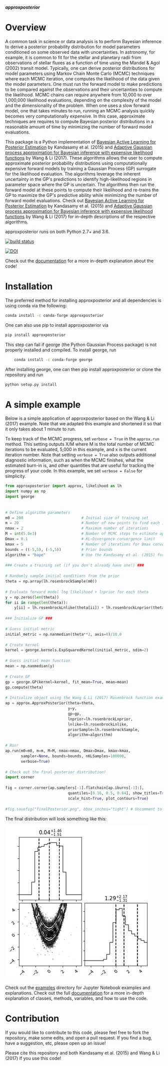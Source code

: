 ***approxposterior***

Overview
========

A common task in science or data analysis is to perform Bayesian inference to derive a posterior probability distribution
for model parameters conditioned on some observed data with uncertainties.  In astronomy, for example, it is common
to fit for the stellar and planetary radii from observations of stellar fluxes as a function of time using the Mandel & Agol (2002)
transit model.  Typically, one can derive posterior distributions for model parameters using Markov Chain Monte Carlo (MCMC) techniques where each MCMC iteration, one computes the likelihood of the data given the model parameters.  One must run the forward model to make predictions to be compared against the observations and their uncertainties to compute the likelihood.  MCMC chains can require anywhere from 10,000 to over 1,000,000 likelihood evaluations, depending on the complexity of the model and the dimensionality of the problem.  When one uses a slow forward model, one that takes minutes to run, running an MCMC analysis quickly becomes very computationally expensive.  In this case, approximate techniques are requires to compute Bayesian posterior distributions in a reasonable amount of time by minimizing the number
of forward model evaluations.

This package is a Python implementation of [Bayesian Active Learning for Posterior Estimation](https://www.cs.cmu.edu/~kkandasa/pubs/kandasamyIJCAI15activePostEst.pdf) by Kandasamy et al. (2015) and [Adaptive Gaussian process approximation for Bayesian inference with expensive likelihood functions](https://arxiv.org/abs/1703.09930) by Wang & Li (2017).
These algorithms allows the user to compute approximate posterior probability distributions using computationally expensive forward models by training a Gaussian Process (GP) surrogate for the likelihood evaluation.  The algorithms leverage the inherent uncertainty in the GP's predictions to identify high-likelihood regions in parameter space where the GP is uncertain.  The algorithms then run the forward model at these points to compute their likelihood and re-trains the GP to maximize the GP's predictive ability while minimizing the number of forward model evaluations.  Check out [Bayesian Active Learning for Posterior Estimation](https://www.cs.cmu.edu/~kkandasa/pubs/kandasamyIJCAI15activePostEst.pdf) by Kandasamy et al. (2015) and [Adaptive Gaussian process approximation for Bayesian inference with expensive likelihood functions](https://arxiv.org/abs/1703.09930) by Wang & Li (2017)
for in-depth descriptions of the respective algorithms.

approxposterior runs on both Python 2.7+ and 3.6.

[![build status](http://img.shields.io/travis/dflemin3/approxposterior/master.svg?style=flat)](https://travis-ci.org/dflemin3/approxposterior)

[![DOI](http://joss.theoj.org/papers/10.21105/joss.00781/status.svg)](https://doi.org/10.21105/joss.00781)

Check out the [documentation](https://dflemin3.github.io/approxposterior/) for a more in-depth explanation about the code!

Installation
============

The preferred method for installing approxposterior and all dependencies is using conda via the following:

```bash
conda install -c conda-forge approxposterior
```

One can also use pip to install approxposterior via

```bash
pip install approxposterior
```

This step can fail if george (the Python Gaussian Process package) is not properly installed and compiled.
To install george, run

```bash
    conda install -c conda-forge george
```

After installing george, one can then pip install approxposterior or clone the repository and run

```bash
python setup.py install
```

A simple example
===================

Below is a simple application of approxposterior based on the Wang & Li (2017) example. Note that
we adapted this example and shortened it so that it only takes about 1 minute to run.

To keep track of the MCMC progress, set ```verbose = True``` in the ```approx.run``` method. This setting
outputs X/M where M is the total number of MCMC iterations to be evaluated, 5,000 in this example, and x is the current
iteration number.  Note that setting ```verbose = True``` also outputs additional diagnostic information, such as when
the MCMC finishes, what the estimated burn-in is, and other quantities that are useful for tracking the progress of
your code.  In this example, we set ```verbose = False``` for simplicity.

```python
from approxposterior import approx, likelihood as lh
import numpy as np
import george


# Define algorithm parameters
m0 = 200                          # Initial size of training set
m = 20                            # Number of new points to find each iteration
nmax = 2                          # Maximum number of iterations
M = int(5.0e3)                    # Number of MCMC steps to estimate approximate posterior
Dmax = 0.1                        # KL-Divergence convergence limit
kmax = 5                          # Number of iterations for Dmax convergence to kick in
bounds = ((-5,5), (-5,5))         # Prior bounds
algorithm = "bape"                # Use the Kandasamy et al. (2015) formalism

### Create a training set (if you don't already have one!) ###

# Randomly sample initial conditions from the prior
theta = np.array(lh.rosenbrockSample(m0))

# Evaluate forward model log likelihood + lnprior for each theta
y = np.zeros(len(theta))
for ii in range(len(theta)):
    y[ii] = lh.rosenbrockLnlike(theta[ii]) + lh.rosenbrockLnprior(theta[ii])

### Initialize GP ###

# Guess initial metric
initial_metric = np.nanmedian(theta**2, axis=0)/10.0

# Create kernel
kernel = george.kernels.ExpSquaredKernel(initial_metric, ndim=2)

# Guess initial mean function
mean = np.nanmedian(y)

# Create GP
gp = george.GP(kernel=kernel, fit_mean=True, mean=mean)
gp.compute(theta)

# Initialize object using the Wang & Li (2017) Rosenbrock function example
ap = approx.ApproxPosterior(theta=theta,
                            y=y,
                            gp=gp,
                            lnprior=lh.rosenbrockLnprior,
                            lnlike=lh.rosenbrockLnlike,
                            priorSample=lh.rosenbrockSample,
                            algorithm=algorithm)

# Run!
ap.run(m0=m0, m=m, M=M, nmax=nmax, Dmax=Dmax, kmax=kmax,
       sampler=None, bounds=bounds, nKLSamples=100000,
       verbose=True)

# Check out the final posterior distribution!
import corner

fig = corner.corner(ap.samplers[-1].flatchain[ap.iburns[-1]:],
                            quantiles=[0.16, 0.5, 0.84], show_titles=True,
                            scale_hist=True, plot_contours=True)

#fig.savefig("finalPosterior.png", bbox_inches="tight") # Uncomment to save
```

The final distribution will look something like this:

![Final posterior probability distribution for the Wang & Li (2017) example.](paper/final_posterior.png)

Check out the [examples](https://github.com/dflemin3/approxposterior/tree/master/examples/Notebooks) directory for Jupyter Notebook examples and explanations. Check out the full [documentation](https://dflemin3.github.io/approxposterior/) for a more in-depth explanation of classes, methods, variables, and how to use the code.

Contribution
============

If you would like to contribute to this code, please feel free to fork the repository, make some edits, and open a pull request.
If you find a bug, have a suggestion, etc, please open up an issue!

Please cite this repository and both Kandasamy et al. (2015) and Wang & Li (2017) if you use this code!
